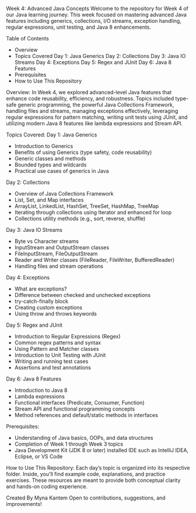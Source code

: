 Week 4: Advanced Java Concepts
Welcome to the repository for Week 4 of our Java learning journey. 
This week focused on mastering advanced Java features including generics, collections, I/O streams, exception handling, regular expressions, unit testing, and Java 8 enhancements.

Table of Contents
 - Overview
 - Topics Covered
     Day 1: Java Generics
     Day 2: Collections
     Day 3: Java IO Streams
     Day 4: Exceptions
     Day 5: Regex and JUnit
     Day 6: Java 8 Features
 - Prerequisites
 - How to Use This Repository

Overview:
In Week 4, we explored advanced-level Java features that enhance code reusability, efficiency, and robustness. 
Topics included type-safe generic programming, the powerful Java Collections Framework, handling files and streams, managing exceptions effectively, leveraging regular expressions for pattern matching, writing unit tests using JUnit, and utilizing modern Java 8 features like lambda expressions and Stream API.

Topics Covered:
Day 1: Java Generics 
  - Introduction to Generics
  - Benefits of using Generics (type safety, code reusability)
  - Generic classes and methods
  - Bounded types and wildcards
  - Practical use cases of generics in Java

Day 2: Collections
 - Overview of Java Collections Framework
 - List, Set, and Map interfaces
 - ArrayList, LinkedList, HashSet, TreeSet, HashMap, TreeMap
 - Iterating through collections using Iterator and enhanced for loop
 - Collections utility methods (e.g., sort, reverse, shuffle)

Day 3: Java IO Streams
 - Byte vs Character streams
 - InputStream and OutputStream classes
 - FileInputStream, FileOutputStream
 - Reader and Writer classes (FileReader, FileWriter, BufferedReader)
 - Handling files and stream operations

Day 4: Exceptions
 - What are exceptions?
 - Difference between checked and unchecked exceptions
 - try-catch-finally block
 - Creating custom exceptions
 - Using throw and throws keywords

Day 5: Regex and JUnit
 - Introduction to Regular Expressions (Regex)
 - Common regex patterns and syntax
 - Using Pattern and Matcher classes
 - Introduction to Unit Testing with JUnit
 - Writing and running test cases
 - Assertions and test annotations

Day 6: Java 8 Features
- Introduction to Java 8
- Lambda expressions
- Functional interfaces (Predicate, Consumer, Function)
- Stream API and functional programming concepts
- Method references and default/static methods in interfaces

Prerequisites:
 - Understanding of Java basics, OOPs, and data structures
 - Completion of Week 1 through Week 3 topics
 - Java Development Kit (JDK 8 or later) installed IDE such as IntelliJ IDEA, Eclipse, or VS Code

How to Use This Repository:
Each day’s topic is organized into its respective folder. Inside, you'll find example code, explanations, and practice exercises. These resources are meant to provide both conceptual clarity and hands-on coding experience.


Created By Myna Kantem
Open to contributions, suggestions, and improvements!
